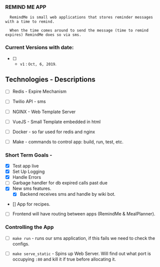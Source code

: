 ### REMIND ME APP
```
  RemindMe is small web applications that stores reminder messages with a time to remind.

  When the time comes around to send the message (time to remind expires) RemindMe does so via sms.
```

### Current Versions with date:
- [ ] - `v1` : `Oct, 6, 2019`.

## Technologies - Descriptions
- [ ] Redis - Expire Mechanism
- [ ] Twilio API - sms
- [ ] NGINX - Web Template Server
- [ ] VueJS - Small Template embedded in html
- [ ] Docker - so far used for redis and nginx  
- [ ] Make - commands to control app: build, run, test, etc.


### Short Term Goals -
- [x] Test app live
- [x] Set Up Logging
- [x] Handle Errors
- [ ] Garbage handler for db expired calls past due
- [x] New sms features.
    - [x] Backend receives sms and handle by wiki bot.
- [] App for recipes.
 
- [ ] Frontend will have routing between apps (RemindMe & MealPlanner).


### Controlling the App 
  - [ ] `make run` - runs our sms application, if this fails we need to check the configs.
  - [ ] `make serve_static` - Spins up Web Server. Will find out what port is occupying `:80` and kill it if true before allocating it.

